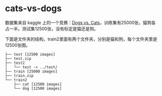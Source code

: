 # cats-vs-dogs
数据集来自 kaggle 上的一个竞赛：[Dogs vs. Cats](https://www.kaggle.com/c/dogs-vs-cats-redux-kernels-edition)，训练集有25000张，猫狗各占一半。测试集12500张，没有标定是猫还是狗。

下面是文件夹的结构，train2里面有两个文件夹，分别是猫和狗，每个文件夹里是12500张图。

```
├── test [12500 images]
├── test.zip
├── test2
│   └── test -> ../test/
├── train [25000 images]
├── train.zip
└── train2
    ├── cat [12500 images]
    └── dog [12500 images]
```

